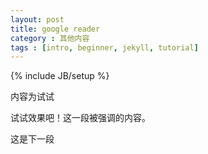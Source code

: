 ```yaml
---
layout: post
title: google reader
category : 其他内容
tags : [intro, beginner, jekyll, tutorial]
---
```

{% include JB/setup %}


内容为试试

试试效果吧！这一段被强调的内容。

这是下一段
